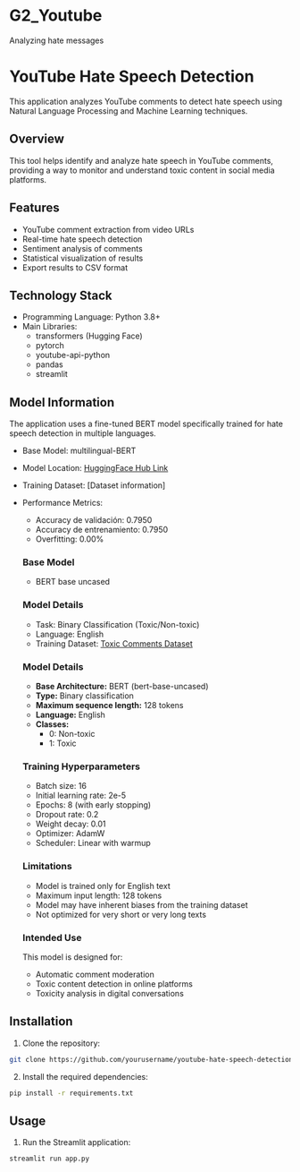 # G2_Youtube
Analyzing hate messages

# YouTube Hate Speech Detection
This application analyzes YouTube comments to detect hate speech using Natural Language Processing and Machine Learning techniques.

## Overview
This tool helps identify and analyze hate speech in YouTube comments, providing a way to monitor and understand toxic content in social media platforms.

## Features
- YouTube comment extraction from video URLs
- Real-time hate speech detection
- Sentiment analysis of comments
- Statistical visualization of results
- Export results to CSV format

## Technology Stack
- Programming Language: Python 3.8+
- Main Libraries:
  - transformers (Hugging Face)
  - pytorch
  - youtube-api-python
  - pandas
  - streamlit

## Model Information
The application uses a fine-tuned BERT model specifically trained for hate speech detection in multiple languages.
- Base Model: multilingual-BERT
- Model Location: [HuggingFace Hub Link](https://huggingface.co/Dolcevitta/toxic-bert-model/tree/main)
- Training Dataset: [Dataset information]
- Performance Metrics:
  - Accuracy de validación: 0.7950
  - Accuracy de entrenamiento: 0.7950
  - Overfitting: 0.00%
  ### Base Model
  - BERT base uncased

  ### Model Details
  - Task: Binary Classification (Toxic/Non-toxic)
  - Language: English
  - Training Dataset: [Toxic Comments Dataset]()

  ### Model Details
  - **Base Architecture:** BERT (bert-base-uncased)
  - **Type:** Binary classification
  - **Maximum sequence length:** 128 tokens
  - **Language:** English
  - **Classes:**
    - 0: Non-toxic
    - 1: Toxic

  ### Training Hyperparameters
  - Batch size: 16
  - Initial learning rate: 2e-5
  - Epochs: 8 (with early stopping)
  - Dropout rate: 0.2
  - Weight decay: 0.01
  - Optimizer: AdamW
  - Scheduler: Linear with warmup

  ### Limitations
  - Model is trained only for English text
  - Maximum input length: 128 tokens
  - Model may have inherent biases from the training dataset
  - Not optimized for very short or very long texts

  ### Intended Use
  This model is designed for:
  - Automatic comment moderation
  - Toxic content detection in online platforms
  - Toxicity analysis in digital conversations

## Installation
1. Clone the repository:
```bash
git clone https://github.com/yourusername/youtube-hate-speech-detection.git
```

2. Install the required dependencies:
```bash
pip install -r requirements.txt
```
## Usage
1. Run the Streamlit application:
```bash
streamlit run app.py
```

